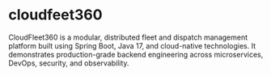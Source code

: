 # cloudfeet360
CloudFleet360 is a modular, distributed fleet and dispatch management platform built using Spring Boot, Java 17, and cloud-native technologies. It demonstrates production-grade backend engineering across microservices, DevOps, security, and observability.

